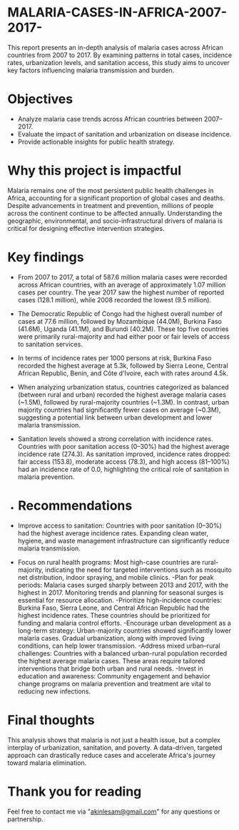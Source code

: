 # MALARIA-CASES-IN-AFRICA-2007-2017-
This report presents an in-depth analysis of malaria cases across African countries from 2007 to 2017. By examining patterns in total cases, incidence rates, urbanization levels, and sanitation access, this study aims to uncover key factors influencing malaria transmission and burden.

# Objectives 
- Analyze malaria case trends across African countries between 2007–2017.
- Evaluate the impact of sanitation and urbanization on disease incidence.
- Provide actionable insights for public health strategy.

# Why this project is impactful
Malaria remains one of the most persistent public health challenges in Africa, accounting for a significant proportion of global cases and deaths. Despite advancements in treatment and prevention, millions of people across the continent continue to be affected annually. Understanding the geographic, environmental, and socio-infrastructural drivers of malaria is critical for designing effective intervention strategies.

# Key findings
- From 2007 to 2017, a total of 587.6 million malaria cases were recorded across African countries, with an average of approximately 1.07 million cases per country. The year 2017 saw the highest number of reported cases (128.1 million), while 2008 recorded the lowest (9.5 million).
- The Democratic Republic of Congo had the highest overall number of cases at 77.6 million, followed by Mozambique (44.0M), Burkina Faso (41.6M), Uganda (41.1M), and Burundi (40.2M). These top five countries were primarily rural-majority and had either poor or fair levels of access to sanitation services.
- In terms of incidence rates per 1000 persons at risk, Burkina Faso recorded the highest average at 5.3k, followed by Sierra Leone, Central African Republic, Benin, and Côte d'Ivoire, each with rates around 4.5k.
- When analyzing urbanization status, countries categorized as balanced (between rural and urban) recorded the highest average malaria cases (~1.5M), followed by rural-majority countries (~1.3M). In contrast, urban majority countries had significantly fewer cases on average (~0.3M), suggesting a potential link between urban development and lower malaria transmission.
- Sanitation levels showed a strong correlation with incidence rates. Countries with poor sanitation access (0–30%) had the highest average incidence rate (274.3). As sanitation improved, incidence rates dropped: fair access (153.8), moderate access (78.3), and high access (81–100%) had an incidence rate of 0.0, highlighting the critical role of sanitation in malaria prevention.

- # Recommendations
- Improve access to sanitation: Countries with poor sanitation (0–30%) had the highest average incidence rates. Expanding clean water, hygiene, and waste management infrastructure can significantly reduce malaria transmission.
- Focus on rural health programs: Most high-case countries are rural-majority, indicating the need for targeted interventions such as mosquito net distribution, indoor spraying, and mobile clinics.
-Plan for peak periods: Malaria cases surged sharply between 2013 and 2017, with the highest in 2017. Monitoring trends and planning for seasonal surges is essential for resource allocation.
-Prioritize high-incidence countries: Burkina Faso, Sierra Leone, and Central African Republic had the highest incidence rates. These countries should be prioritized for funding and malaria control efforts.
-Encourage urban development as a long-term strategy: Urban-majority countries showed significantly lower malaria cases. Gradual urbanization, along with improved living conditions, can help lower transmission.
-Address mixed urban–rural challenges: Countries with a balanced urban-rural population recorded the highest average malaria cases. These areas require tailored interventions that bridge both urban and rural needs.
-Invest in education and awareness: Community engagement and behavior change programs on malaria prevention and treatment are vital to reducing new infections.

# Final thoughts
This analysis shows that malaria is not just a health issue, but a complex interplay of urbanization, sanitation, and poverty. A data-driven, targeted approach can drastically reduce cases and accelerate Africa's journey toward malaria elimination.

# Thank you for reading

Feel free to contact me via "akinlesam@gmail.com" for any questions or partnership.


